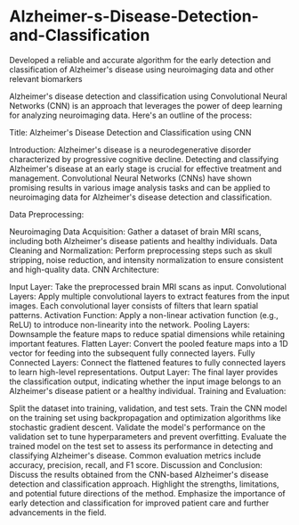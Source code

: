# Alzheimer-s-Disease-Detection-and-Classification
Developed a reliable and accurate algorithm for the early detection and classification of Alzheimer's disease using neuroimaging data and other relevant biomarkers

Alzheimer's disease detection and classification using Convolutional Neural Networks (CNN) is an approach that leverages the power of deep learning for analyzing neuroimaging data. Here's an outline of the process:

Title: Alzheimer's Disease Detection and Classification using CNN

Introduction:
Alzheimer's disease is a neurodegenerative disorder characterized by progressive cognitive decline. Detecting and classifying Alzheimer's disease at an early stage is crucial for effective treatment and management. Convolutional Neural Networks (CNNs) have shown promising results in various image analysis tasks and can be applied to neuroimaging data for Alzheimer's disease detection and classification.

Data Preprocessing:

Neuroimaging Data Acquisition: Gather a dataset of brain MRI scans, including both Alzheimer's disease patients and healthy individuals.
Data Cleaning and Normalization: Perform preprocessing steps such as skull stripping, noise reduction, and intensity normalization to ensure consistent and high-quality data.
CNN Architecture:

Input Layer: Take the preprocessed brain MRI scans as input.
Convolutional Layers: Apply multiple convolutional layers to extract features from the input images. Each convolutional layer consists of filters that learn spatial patterns.
Activation Function: Apply a non-linear activation function (e.g., ReLU) to introduce non-linearity into the network.
Pooling Layers: Downsample the feature maps to reduce spatial dimensions while retaining important features.
Flatten Layer: Convert the pooled feature maps into a 1D vector for feeding into the subsequent fully connected layers.
Fully Connected Layers: Connect the flattened features to fully connected layers to learn high-level representations.
Output Layer: The final layer provides the classification output, indicating whether the input image belongs to an Alzheimer's disease patient or a healthy individual.
Training and Evaluation:

Split the dataset into training, validation, and test sets.
Train the CNN model on the training set using backpropagation and optimization algorithms like stochastic gradient descent.
Validate the model's performance on the validation set to tune hyperparameters and prevent overfitting.
Evaluate the trained model on the test set to assess its performance in detecting and classifying Alzheimer's disease. Common evaluation metrics include accuracy, precision, recall, and F1 score.
Discussion and Conclusion:
Discuss the results obtained from the CNN-based Alzheimer's disease detection and classification approach. Highlight the strengths, limitations, and potential future directions of the method. Emphasize the importance of early detection and classification for improved patient care and further advancements in the field.

